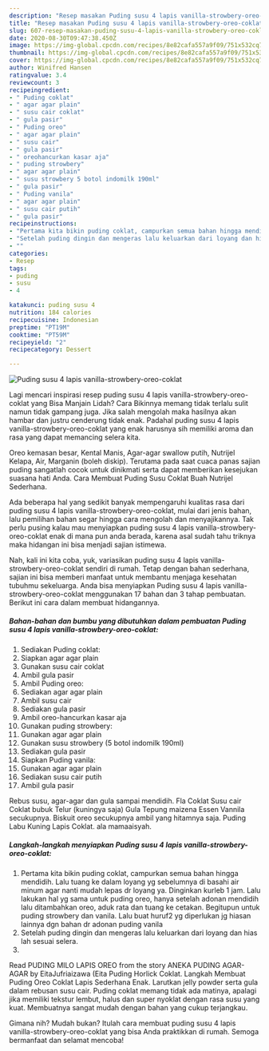 ```yaml
---
description: "Resep masakan Puding susu 4 lapis vanilla-strowbery-oreo-coklat | Bahan Membuat Puding susu 4 lapis vanilla-strowbery-oreo-coklat Yang Sedap"
title: "Resep masakan Puding susu 4 lapis vanilla-strowbery-oreo-coklat | Bahan Membuat Puding susu 4 lapis vanilla-strowbery-oreo-coklat Yang Sedap"
slug: 607-resep-masakan-puding-susu-4-lapis-vanilla-strowbery-oreo-coklat-bahan-membuat-puding-susu-4-lapis-vanilla-strowbery-oreo-coklat-yang-sedap
date: 2020-08-30T09:47:38.450Z
image: https://img-global.cpcdn.com/recipes/8e82cafa557a9f09/751x532cq70/puding-susu-4-lapis-vanilla-strowbery-oreo-coklat-foto-resep-utama.jpg
thumbnail: https://img-global.cpcdn.com/recipes/8e82cafa557a9f09/751x532cq70/puding-susu-4-lapis-vanilla-strowbery-oreo-coklat-foto-resep-utama.jpg
cover: https://img-global.cpcdn.com/recipes/8e82cafa557a9f09/751x532cq70/puding-susu-4-lapis-vanilla-strowbery-oreo-coklat-foto-resep-utama.jpg
author: Winifred Hansen
ratingvalue: 3.4
reviewcount: 3
recipeingredient:
- " Puding coklat"
- " agar agar plain"
- " susu cair coklat"
- " gula pasir"
- " Puding oreo"
- " agar agar plain"
- " susu cair"
- " gula pasir"
- " oreohancurkan kasar aja"
- " puding strowbery"
- " agar agar plain"
- " susu strowbery 5 botol indomilk 190ml"
- " gula pasir"
- " Puding vanila"
- " agar agar plain"
- " susu cair putih"
- " gula pasir"
recipeinstructions:
- "Pertama kita bikin puding coklat, campurkan semua bahan hingga mendidih. Lalu tuang ke dalam loyang yg sebelumnya di basahi air minum agar nanti mudah lepas dr loyang ya. Dinginkan kurleb 1 jam. Lalu lakukan hal yg sama untuk puding oreo, hanya setelah adonan mendidih lalu ditambahkan oreo, aduk rata dan tuang ke cetakan. Begitupun untuk puding strowbery dan vanila. Lalu buat huruf2 yg diperlukan jg hiasan lainnya dgn bahan dr adonan puding vanila"
- "Setelah puding dingin dan mengeras lalu keluarkan dari loyang dan hias lah sesuai selera."
- ""
categories:
- Resep
tags:
- puding
- susu
- 4

katakunci: puding susu 4 
nutrition: 184 calories
recipecuisine: Indonesian
preptime: "PT19M"
cooktime: "PT59M"
recipeyield: "2"
recipecategory: Dessert

---
```



![Puding susu 4 lapis vanilla-strowbery-oreo-coklat](https://img-global.cpcdn.com/recipes/8e82cafa557a9f09/751x532cq70/puding-susu-4-lapis-vanilla-strowbery-oreo-coklat-foto-resep-utama.jpg)

Lagi mencari inspirasi resep puding susu 4 lapis vanilla-strowbery-oreo-coklat yang Bisa Manjain Lidah? Cara Bikinnya memang tidak terlalu sulit namun tidak gampang juga. Jika salah mengolah maka hasilnya akan hambar dan justru cenderung tidak enak. Padahal puding susu 4 lapis vanilla-strowbery-oreo-coklat yang enak harusnya sih memiliki aroma dan rasa yang dapat memancing selera kita.

Oreo kemasan besar, Kental Manis, Agar-agar swallow putih, Nutrijel Kelapa, Air, Marganin (boleh diskip). Terutama pada saat cuaca panas sajian puding sangatlah cocok untuk dinikmati serta dapat memberikan kesejukan suasana hati Anda. Cara Membuat Puding Susu Coklat Buah Nutrijel Sederhana.

Ada beberapa hal yang sedikit banyak mempengaruhi kualitas rasa dari puding susu 4 lapis vanilla-strowbery-oreo-coklat, mulai dari jenis bahan, lalu pemilihan bahan segar hingga cara mengolah dan menyajikannya. Tak perlu pusing kalau mau menyiapkan puding susu 4 lapis vanilla-strowbery-oreo-coklat enak di mana pun anda berada, karena asal sudah tahu triknya maka hidangan ini bisa menjadi sajian istimewa.


Nah, kali ini kita coba, yuk, variasikan puding susu 4 lapis vanilla-strowbery-oreo-coklat sendiri di rumah. Tetap dengan bahan sederhana, sajian ini bisa memberi manfaat untuk membantu menjaga kesehatan tubuhmu sekeluarga. Anda bisa menyiapkan Puding susu 4 lapis vanilla-strowbery-oreo-coklat menggunakan 17 bahan dan 3 tahap pembuatan. Berikut ini cara dalam membuat hidangannya.

<!--inarticleads1-->

##### Bahan-bahan dan bumbu yang dibutuhkan dalam pembuatan Puding susu 4 lapis vanilla-strowbery-oreo-coklat:

1. Sediakan  Puding coklat:
1. Siapkan  agar agar plain
1. Gunakan  susu cair coklat
1. Ambil  gula pasir
1. Ambil  Puding oreo:
1. Sediakan  agar agar plain
1. Ambil  susu cair
1. Sediakan  gula pasir
1. Ambil  oreo-hancurkan kasar aja
1. Gunakan  puding strowbery:
1. Gunakan  agar agar plain
1. Gunakan  susu strowbery (5 botol indomilk 190ml)
1. Sediakan  gula pasir
1. Siapkan  Puding vanila:
1. Gunakan  agar agar plain
1. Sediakan  susu cair putih
1. Ambil  gula pasir


Rebus susu, agar-agar dan gula sampai mendidih. Fla Coklat Susu cair Coklat bubuk Telur (kuningya saja) Gula Tepung maizena Essen Vannila secukupnya. Biskuit oreo secukupnya ambil yang hitamnya saja. Puding Labu Kuning Lapis Coklat. ala mamaaisyah. 

<!--inarticleads2-->

##### Langkah-langkah menyiapkan Puding susu 4 lapis vanilla-strowbery-oreo-coklat:

1. Pertama kita bikin puding coklat, campurkan semua bahan hingga mendidih. Lalu tuang ke dalam loyang yg sebelumnya di basahi air minum agar nanti mudah lepas dr loyang ya. Dinginkan kurleb 1 jam. Lalu lakukan hal yg sama untuk puding oreo, hanya setelah adonan mendidih lalu ditambahkan oreo, aduk rata dan tuang ke cetakan. Begitupun untuk puding strowbery dan vanila. Lalu buat huruf2 yg diperlukan jg hiasan lainnya dgn bahan dr adonan puding vanila
1. Setelah puding dingin dan mengeras lalu keluarkan dari loyang dan hias lah sesuai selera.
1. 


Read PUDING MILO LAPIS OREO from the story ANEKA PUDING AGAR-AGAR by EitaJufriaizawa (Eita Puding Horlick Coklat. Langkah Membuat Puding Oreo Coklat Lapis Sederhana Enak. Larutkan jelly powder serta gula dalam rebusan susu cair. Puding coklat memang tidak ada matinya, apalagi jika memiliki tekstur lembut, halus dan super nyoklat dengan rasa susu yang kuat. Membuatnya sangat mudah dengan bahan yang cukup terjangkau. 

Gimana nih? Mudah bukan? Itulah cara membuat puding susu 4 lapis vanilla-strowbery-oreo-coklat yang bisa Anda praktikkan di rumah. Semoga bermanfaat dan selamat mencoba!
